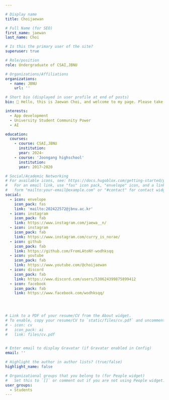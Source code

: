```yaml
---

# Display name
title: Choijaewan

# Full Name (for SEO)
first_name: jaewan
last_name: Choi

# Is this the primary user of the site?
superuser: true

# Role/position
role: Undergraduate of CSAI,JBNU

# Organizations/Affiliations
organizations:
  - name: JBNU
    url: ''

# Short bio (displayed in user profile at end of posts)
bio: 👋 Hello, this is Jaewan Choi, and welcome to my page. Please take a good look at it.

interests:
  - App development
  - University Student Community Power
  - AI

education:
  courses:
    - course: CSAI,JBNU
      institution: 
      year: 2024~
    - course: 'Joongang highschool'
      institution: 
      year: 2017~2020

# Social/Academic Networking
# For available icons, see: https://docs.hugoblox.com/getting-started/page-builder/#icons
#   For an email link, use "fas" icon pack, "envelope" icon, and a link in the
#   form "mailto:your-email@example.com" or "#contact" for contact widget.
social:
  - icon: envelope
    icon_pack: fas
    link: 'mailto:202422572@jbnu.ac.kr'
  - icon: instagram
    icon_pack: fab
    link: https://www.instagram.com/jaewa__n/
  - icon: instagram
    icon_pack: fab
    link: https://www.instagram.com/curry_is_norae/
  - icon: github
    icon_pack: fab
    link: https://github.com/FromLAtoNY-wodhksqq
  - icon: youtube
    icon_pack: fab
    link: https://www.youtube.com/@choijaewan
  - icon: discord
    icon_pack: fab
    link: https://www.discord.com/users/530624399875899412
  - icon: facebook
    icon_pack: fab
    link: https://www.facebook.com/wodhksqq/
  



# Link to a PDF of your resume/CV from the About widget.
# To enable, copy your resume/CV to `static/files/cv.pdf` and uncomment the lines below.
# - icon: cv
#   icon_pack: ai
#   link: files/cv.pdf

 
# Enter email to display Gravatar (if Gravatar enabled in Config)
email: ''

# Highlight the author in author lists? (true/false)
highlight_name: false

# Organizational groups that you belong to (for People widget)
#   Set this to `[]` or comment out if you are not using People widget.
user_groups:
  - Students
---
```


